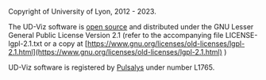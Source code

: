 Copyright of University of Lyon, 2012 - 2023.

The UD-Viz software is [open source](https://en.wikipedia.org/wiki/Open_source?useskin=vector) 
and distributed under the GNU Lesser General Public License Version 2.1 (refer to the accompanying file LICENSE-lgpl-2.1.txt or a copy at [https://www.gnu.org/licenses/old-licenses/lgpl-2.1.html](https://www.gnu.org/licenses/old-licenses/lgpl-2.1.html) )

UD-Viz software is registered by [Pulsalys](https://www.pulsalys.fr/) under number L1765.
